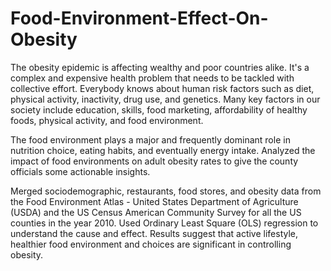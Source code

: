 # Food-Environment-Effect-On-Obesity

The obesity epidemic is affecting wealthy and poor countries alike. It's a complex and expensive health problem that needs to be tackled with collective effort. Everybody knows about human risk factors such as diet, physical activity, inactivity, drug use, and genetics. Many key factors in our society include education, skills, food marketing, affordability of healthy foods, physical activity, and food environment. 

The food environment plays a major and frequently dominant role in nutrition choice, eating habits, and eventually energy intake. Analyzed the impact of food environments on adult obesity rates to give the county officials some actionable insights.

Merged sociodemographic, restaurants, food stores, and obesity data from the Food Environment Atlas - United States Department of Agriculture (USDA) and the US Census American Community Survey for all the US counties in the year 2010. Used Ordinary Least Square (OLS) regression to understand the cause and effect.
Results suggest that active lifestyle, healthier food environment and choices are significant in controlling obesity.
